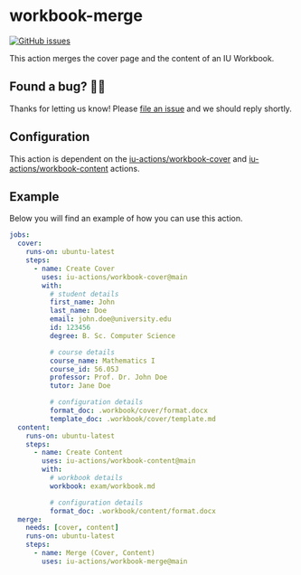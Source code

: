 # workbook-merge

[![GitHub issues](https://img.shields.io/github/issues/iu-actions/workbook-merge)](https://github.com/iu-actions/workbook-merge/issues)

This action merges the cover page and the content of an IU Workbook.

## Found a bug? 💁‍♀️

Thanks for letting us know! Please [file an issue](../../issues/new?assignees=&labels=&template=bug_report.md&title=) and we should reply shortly.

## Configuration

This action is dependent on the [iu-actions/workbook-cover](https://github.com/iu-actions/workbook-cover) and [iu-actions/workbook-content](https://github.com/iu-actions/workbook-content) actions.

## Example

Below you will find an example of how you can use this action.

```yaml
jobs:
  cover:
    runs-on: ubuntu-latest
    steps:
      - name: Create Cover
        uses: iu-actions/workbook-cover@main
        with:
          # student details
          first_name: John
          last_name: Doe
          email: john.doe@university.edu
          id: 123456
          degree: B. Sc. Computer Science

          # course details
          course_name: Mathematics I
          course_id: 56.05J
          professor: Prof. Dr. John Doe
          tutor: Jane Doe

          # configuration details
          format_doc: .workbook/cover/format.docx
          template_doc: .workbook/cover/template.md
  content:
    runs-on: ubuntu-latest
    steps:
      - name: Create Content
        uses: iu-actions/workbook-content@main
        with:
          # workbook details
          workbook: exam/workbook.md

          # configuration details
          format_doc: .workbook/content/format.docx
  merge:
    needs: [cover, content]
    runs-on: ubuntu-latest
    steps:
      - name: Merge (Cover, Content)
        uses: iu-actions/workbook-merge@main
  ```

